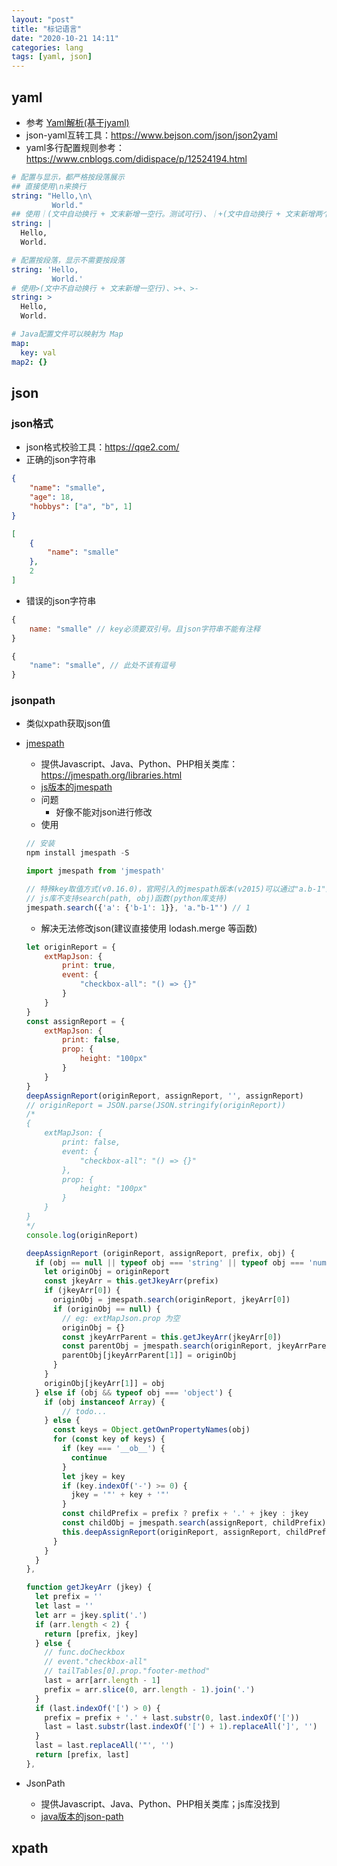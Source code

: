 ```yaml
---
layout: "post"
title: "标记语言"
date: "2020-10-21 14:11"
categories: lang
tags: [yaml, json]
---
```


## yaml

- 参考 [Yaml解析(基于jyaml)](/_posts/java/java-tools.md#Yaml解析(基于jyaml))
- json-yaml互转工具：https://www.bejson.com/json/json2yaml
- yaml多行配置规则参考：https://www.cnblogs.com/didispace/p/12524194.html

```yml
# 配置与显示，都严格按段落展示
## 直接使用\n来换行
string: "Hello,\n\
         World."
## 使用｜(文中自动换行 + 文末新增一空行。测试可行)、｜+(文中自动换行 + 文末新增两个空行)、|-(文中自动换行 + 文末不新增空行)
string: |
  Hello,
  World.

# 配置按段落，显示不需要按段落
string: 'Hello,
         World.'
# 使用>(文中不自动换行 + 文末新增一空行)、>+、>-
string: >
  Hello,
  World.

# Java配置文件可以映射为 Map
map:
  key: val
map2: {}
```

## json

### json格式

- json格式校验工具：https://qqe2.com/
- 正确的json字符串

```json
{
    "name": "smalle",
    "age": 18,
    "hobbys": ["a", "b", 1]
}

[
    {
        "name": "smalle"
    }, 
    2
]
```
- 错误的json字符串

```js
{
    name: "smalle" // key必须要双引号。且json字符串不能有注释
}

{
    "name": "smalle", // 此处不该有逗号
}
```

### jsonpath

- 类似xpath获取json值
- [jmespath](https://jmespath.org/)
    - 提供Javascript、Java、Python、PHP相关类库：https://jmespath.org/libraries.html
    - [js版本的jmespath](https://github.com/jmespath/jmespath.js)
    - 问题
        - 好像不能对json进行修改
    - 使用

    ```js
    // 安装
    npm install jmespath -S

    import jmespath from 'jmespath'

    // 特殊key取值方式(v0.16.0)，官网引入的jmespath版本(v2015)可以通过"a.b-1"进行取值
    // js库不支持search(path, obj)函数(python库支持)
    jmespath.search({'a': {'b-1': 1}}, 'a."b-1"') // 1
    ```
    - 解决无法修改json(建议直接使用 lodash.merge 等函数)
    
    ```js
    let originReport = {
        extMapJson: {
            print: true,
            event: {
                "checkbox-all": "() => {}"
            }
        }
    }
    const assignReport = {
        extMapJson: {
            print: false,
            prop: {
                height: "100px"
            }
        }
    }
    deepAssignReport(originReport, assignReport, '', assignReport)
    // originReport = JSON.parse(JSON.stringify(originReport))
    /*
    {
        extMapJson: {
            print: false,
            event: {
                "checkbox-all": "() => {}"
            },
            prop: {
                height: "100px"
            }
        }
    }
    */
    console.log(originReport)

    deepAssignReport (originReport, assignReport, prefix, obj) {
      if (obj == null || typeof obj === 'string' || typeof obj === 'number' || typeof obj === 'function') {
        let originObj = originReport
        const jkeyArr = this.getJkeyArr(prefix)
        if (jkeyArr[0]) {
          originObj = jmespath.search(originReport, jkeyArr[0])
          if (originObj == null) {
            // eg: extMapJson.prop 为空
            originObj = {}
            const jkeyArrParent = this.getJkeyArr(jkeyArr[0])
            const parentObj = jmespath.search(originReport, jkeyArrParent[0])
            parentObj[jkeyArrParent[1]] = originObj
          }
        }
        originObj[jkeyArr[1]] = obj
      } else if (obj && typeof obj === 'object') {
        if (obj instanceof Array) {
            // todo...
        } else {
          const keys = Object.getOwnPropertyNames(obj)
          for (const key of keys) {
            if (key === '__ob__') {
              continue
            }
            let jkey = key
            if (key.indexOf('-') >= 0) {
              jkey = '"' + key + '"'
            }
            const childPrefix = prefix ? prefix + '.' + jkey : jkey
            const childObj = jmespath.search(assignReport, childPrefix)
            this.deepAssignReport(originReport, assignReport, childPrefix, childObj)
          }
        }
      }
    },

    function getJkeyArr (jkey) {
      let prefix = ''
      let last = ''
      let arr = jkey.split('.')
      if (arr.length < 2) {
        return [prefix, jkey]
      } else {
        // func.doCheckbox
        // event."checkbox-all"
        // tailTables[0].prop."footer-method"
        last = arr[arr.length - 1]
        prefix = arr.slice(0, arr.length - 1).join('.')
      }
      if (last.indexOf('[') > 0) {
        prefix = prefix + '.' + last.substr(0, last.indexOf('['))
        last = last.substr(last.indexOf('[') + 1).replaceAll(']', '')
      }
      last = last.replaceAll('"', '')
      return [prefix, last]
    },
    ```
- JsonPath
    - 提供Javascript、Java、Python、PHP相关类库；js库没找到
    - [java版本的json-path](https://github.com/json-path/JsonPath)

## xpath




